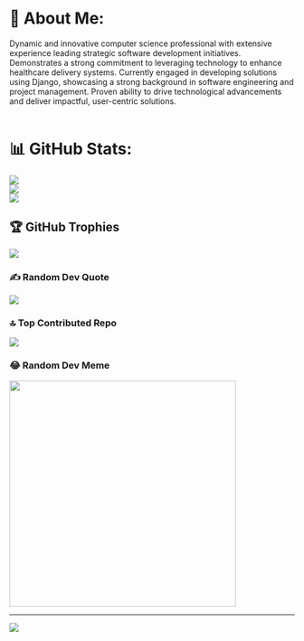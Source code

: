 # 💫 About Me:
Dynamic and innovative computer science professional with extensive experience leading strategic software development initiatives. Demonstrates a strong commitment to leveraging technology to enhance healthcare delivery systems. Currently engaged in developing solutions using Django, showcasing a strong background in software engineering and project management. Proven ability to drive technological advancements and deliver impactful, user-centric solutions.<br><br>

# 📊 GitHub Stats:
![](https://github-readme-stats.vercel.app/api?username=caeser1996&theme=tokyonight&hide_border=false&include_all_commits=true&count_private=true)<br/>
![](https://github-readme-streak-stats.herokuapp.com/?user=caeser1996&theme=tokyonight&hide_border=false)<br/>
![](https://github-readme-stats.vercel.app/api/top-langs/?username=caeser1996&theme=tokyonight&hide_border=false&include_all_commits=true&count_private=true&layout=compact)

## 🏆 GitHub Trophies
![](https://github-profile-trophy.vercel.app/?username=caeser1996&theme=radical&no-frame=false&no-bg=true&margin-w=4)

### ✍️ Random Dev Quote
![](https://quotes-github-readme.vercel.app/api?type=horizontal&theme=radical)

### 🔝 Top Contributed Repo
![](https://github-contributor-stats.vercel.app/api?username=caeser1996&limit=5&theme=dark_dimmed&combine_all_yearly_contributions=true)

### 😂 Random Dev Meme
<img src='https://memer-new.vercel.app/' style="height: 400px;"/>

---
[![](https://visitcount.itsvg.in/api?id=caeser1996&icon=0&color=0)](https://visitcount.itsvg.in)

<!-- Proudly created with GPRM ( https://gprm.itsvg.in ) -->
